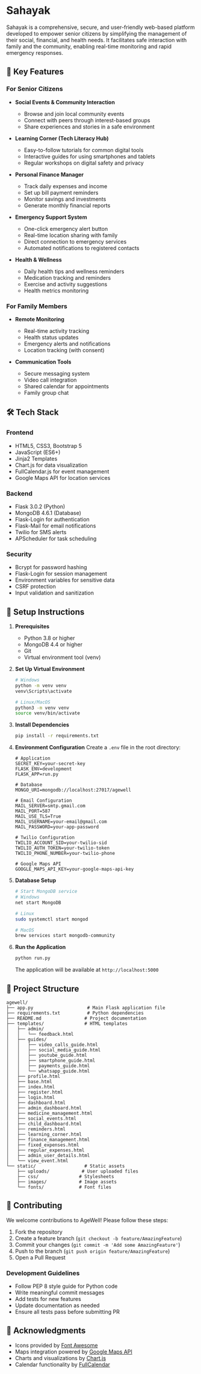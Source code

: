 # Sahayak 

Sahayak is a comprehensive, secure, and user-friendly web-based platform developed to empower senior citizens by simplifying the management of their social, financial, and health needs. It facilitates safe interaction with family and the community, enabling real-time monitoring and rapid emergency responses.

## 🌟 Key Features

### For Senior Citizens
- **Social Events & Community Interaction**
  - Browse and join local community events
  - Connect with peers through interest-based groups
  - Share experiences and stories in a safe environment

- **Learning Corner (Tech Literacy Hub)**
  - Easy-to-follow tutorials for common digital tools
  - Interactive guides for using smartphones and tablets
  - Regular workshops on digital safety and privacy

- **Personal Finance Manager**
  - Track daily expenses and income
  - Set up bill payment reminders
  - Monitor savings and investments
  - Generate monthly financial reports

- **Emergency Support System**
  - One-click emergency alert button
  - Real-time location sharing with family
  - Direct connection to emergency services
  - Automated notifications to registered contacts

- **Health & Wellness**
  - Daily health tips and wellness reminders
  - Medication tracking and reminders
  - Exercise and activity suggestions
  - Health metrics monitoring

### For Family Members
- **Remote Monitoring**
  - Real-time activity tracking
  - Health status updates
  - Emergency alerts and notifications
  - Location tracking (with consent)

- **Communication Tools**
  - Secure messaging system
  - Video call integration
  - Shared calendar for appointments
  - Family group chat

## 🛠️ Tech Stack

### Frontend
- HTML5, CSS3, Bootstrap 5
- JavaScript (ES6+)
- Jinja2 Templates
- Chart.js for data visualization
- FullCalendar.js for event management
- Google Maps API for location services

### Backend
- Flask 3.0.2 (Python)
- MongoDB 4.6.1 (Database)
- Flask-Login for authentication
- Flask-Mail for email notifications
- Twilio for SMS alerts
- APScheduler for task scheduling

### Security
- Bcrypt for password hashing
- Flask-Login for session management
- Environment variables for sensitive data
- CSRF protection
- Input validation and sanitization

## 🚀 Setup Instructions

1. **Prerequisites**
   - Python 3.8 or higher
   - MongoDB 4.4 or higher
   - Git
   - Virtual environment tool (venv)


3. **Set Up Virtual Environment**
   ```bash
   # Windows
   python -m venv venv
   venv\Scripts\activate

   # Linux/MacOS
   python3 -m venv venv
   source venv/bin/activate
   ```

4. **Install Dependencies**
   ```bash
   pip install -r requirements.txt
   ```

5. **Environment Configuration**
   Create a `.env` file in the root directory:
   ```
   # Application
   SECRET_KEY=your-secret-key
   FLASK_ENV=development
   FLASK_APP=run.py

   # Database
   MONGO_URI=mongodb://localhost:27017/agewell

   # Email Configuration
   MAIL_SERVER=smtp.gmail.com
   MAIL_PORT=587
   MAIL_USE_TLS=True
   MAIL_USERNAME=your-email@gmail.com
   MAIL_PASSWORD=your-app-password

   # Twilio Configuration
   TWILIO_ACCOUNT_SID=your-twilio-sid
   TWILIO_AUTH_TOKEN=your-twilio-token
   TWILIO_PHONE_NUMBER=your-twilio-phone

   # Google Maps API
   GOOGLE_MAPS_API_KEY=your-google-maps-api-key
   ```

6. **Database Setup**
   ```bash
   # Start MongoDB service
   # Windows
   net start MongoDB

   # Linux
   sudo systemctl start mongod

   # MacOS
   brew services start mongodb-community
   ```

7. **Run the Application**
   ```bash
   python run.py
   ```
   The application will be available at `http://localhost:5000`

## 📁 Project Structure

```
agewell/
├── app.py                    # Main Flask application file
├── requirements.txt          # Python dependencies
├── README.md                # Project documentation
├── templates/               # HTML templates
│   ├── admin/
│   │   └── feedback.html
│   ├── guides/
│   │   ├── video_calls_guide.html
│   │   ├── social_media_guide.html
│   │   ├── youtube_guide.html
│   │   ├── smartphone_guide.html
│   │   ├── payments_guide.html
│   │   └── whatsapp_guide.html
│   ├── profile.html
│   ├── base.html
│   ├── index.html
│   ├── register.html
│   ├── login.html
│   ├── dashboard.html
│   ├── admin_dashboard.html
│   ├── medicine_management.html
│   ├── social_events.html
│   ├── child_dashboard.html
│   ├── reminders.html
│   ├── learning_corner.html
│   ├── finance_management.html
│   ├── fixed_expenses.html
│   ├── regular_expenses.html
│   ├── admin_user_details.html
│   └── view_event.html
└── static/                  # Static assets
    ├── uploads/            # User uploaded files
    ├── css/               # Stylesheets
    ├── images/            # Image assets
    └── fonts/             # Font files
```

## 🤝 Contributing

We welcome contributions to AgeWell! Please follow these steps:

1. Fork the repository
2. Create a feature branch (`git checkout -b feature/AmazingFeature`)
3. Commit your changes (`git commit -m 'Add some AmazingFeature'`)
4. Push to the branch (`git push origin feature/AmazingFeature`)
5. Open a Pull Request

### Development Guidelines
- Follow PEP 8 style guide for Python code
- Write meaningful commit messages
- Add tests for new features
- Update documentation as needed
- Ensure all tests pass before submitting PR



## 🙏 Acknowledgments

- Icons provided by [Font Awesome](https://fontawesome.com/)
- Maps integration powered by [Google Maps API](https://developers.google.com/maps)
- Charts and visualizations by [Chart.js](https://www.chartjs.org/)
- Calendar functionality by [FullCalendar](https://fullcalendar.io/)

